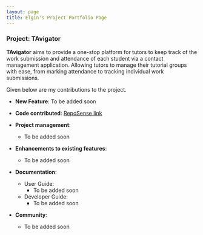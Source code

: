 ```yaml
---
layout: page
title: Elgin's Project Portfolio Page
---
```


### Project: TAvigator

**TAvigator** aims to provide a one-stop platform for tutors to keep track of the work submission and attendance of each student via a contact management application. Allowing tutors to manage their tutorial groups with ease, from marking attendance to tracking individual work submissions.

Given below are my contributions to the project.

* **New Feature**: To be added soon

* **Code contributed**: [RepoSense link](https://nus-cs2103-ay2324s1.github.io/tp-dashboard/?search=ElginTZM&sort=groupTitle&sortWithin=title&timeframe=commit&mergegroup=&groupSelect=groupByRepos&breakdown=true&checkedFileTypes=docs~functional-code~test-code&since=2023-09-22)

* **Project management**:
  * To be added soon

* **Enhancements to existing features**:
  * To be added soon

* **Documentation**:
  * User Guide:
    * To be added soon
  * Developer Guide:
    * To be added soon

* **Community**:
  * To be added soon